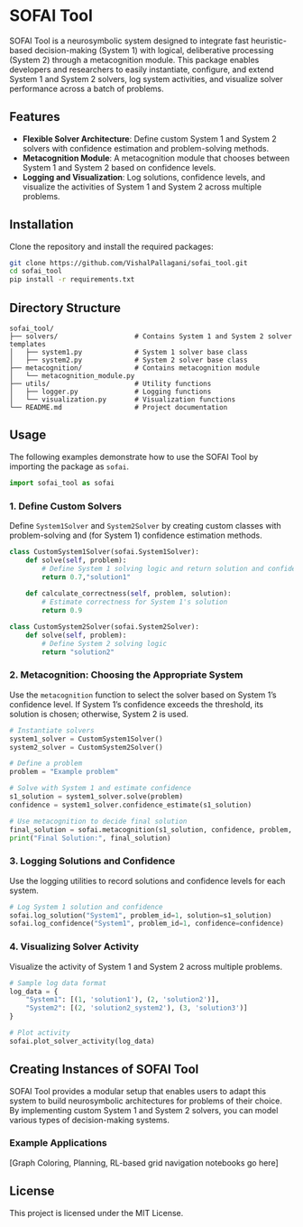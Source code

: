 # SOFAI Tool

SOFAI Tool is a neurosymbolic system designed to integrate fast heuristic-based decision-making (System 1) with logical, deliberative processing (System 2) through a metacognition module. This package enables developers and researchers to easily instantiate, configure, and extend System 1 and System 2 solvers, log system activities, and visualize solver performance across a batch of problems.

## Features

- **Flexible Solver Architecture**: Define custom System 1 and System 2 solvers with confidence estimation and problem-solving methods.
- **Metacognition Module**: A metacognition module that chooses between System 1 and System 2 based on confidence levels.
- **Logging and Visualization**: Log solutions, confidence levels, and visualize the activities of System 1 and System 2 across multiple problems.

## Installation

Clone the repository and install the required packages:

```bash
git clone https://github.com/VishalPallagani/sofai_tool.git
cd sofai_tool
pip install -r requirements.txt
```

## Directory Structure

```
sofai_tool/
├── solvers/                   # Contains System 1 and System 2 solver templates
│   ├── system1.py             # System 1 solver base class
│   ├── system2.py             # System 2 solver base class
├── metacognition/             # Contains metacognition module
│   └── metacognition_module.py
├── utils/                     # Utility functions
│   ├── logger.py              # Logging functions
│   └── visualization.py       # Visualization functions
└── README.md                  # Project documentation
```

## Usage

The following examples demonstrate how to use the SOFAI Tool by importing the package as `sofai`.

```python
import sofai_tool as sofai
```

### 1. Define Custom Solvers

Define `System1Solver` and `System2Solver` by creating custom classes with problem-solving and (for System 1) confidence estimation methods.

```python
class CustomSystem1Solver(sofai.System1Solver):
    def solve(self, problem):
        # Define System 1 solving logic and return solution and confidence
        return 0.7,"solution1"
    
    def calculate_correctness(self, problem, solution):
        # Estimate correctness for System 1's solution
        return 0.9

class CustomSystem2Solver(sofai.System2Solver):
    def solve(self, problem):
        # Define System 2 solving logic
        return "solution2"
```

### 2. Metacognition: Choosing the Appropriate System

Use the `metacognition` function to select the solver based on System 1’s confidence level. If System 1’s confidence exceeds the threshold, its solution is chosen; otherwise, System 2 is used.

```python
# Instantiate solvers
system1_solver = CustomSystem1Solver()
system2_solver = CustomSystem2Solver()

# Define a problem
problem = "Example problem"

# Solve with System 1 and estimate confidence
s1_solution = system1_solver.solve(problem)
confidence = system1_solver.confidence_estimate(s1_solution)

# Use metacognition to decide final solution
final_solution = sofai.metacognition(s1_solution, confidence, problem, system2_solver, confidence_threshold=0.8)
print("Final Solution:", final_solution)
```

### 3. Logging Solutions and Confidence

Use the logging utilities to record solutions and confidence levels for each system.

```python
# Log System 1 solution and confidence
sofai.log_solution("System1", problem_id=1, solution=s1_solution)
sofai.log_confidence("System1", problem_id=1, confidence=confidence)
```

### 4. Visualizing Solver Activity

Visualize the activity of System 1 and System 2 across multiple problems.

```python
# Sample log data format
log_data = {
    "System1": [(1, 'solution1'), (2, 'solution2')],
    "System2": [(2, 'solution2_system2'), (3, 'solution3')]
}

# Plot activity
sofai.plot_solver_activity(log_data)
```

## Creating Instances of SOFAI Tool

SOFAI Tool provides a modular setup that enables users to adapt this system to build neurosymbolic architectures for problems of their choice. By implementing custom System 1 and System 2 solvers, you can model various types of decision-making systems. 

### Example Applications

[Graph Coloring, Planning, RL-based grid navigation notebooks go here]

## License

This project is licensed under the MIT License.
